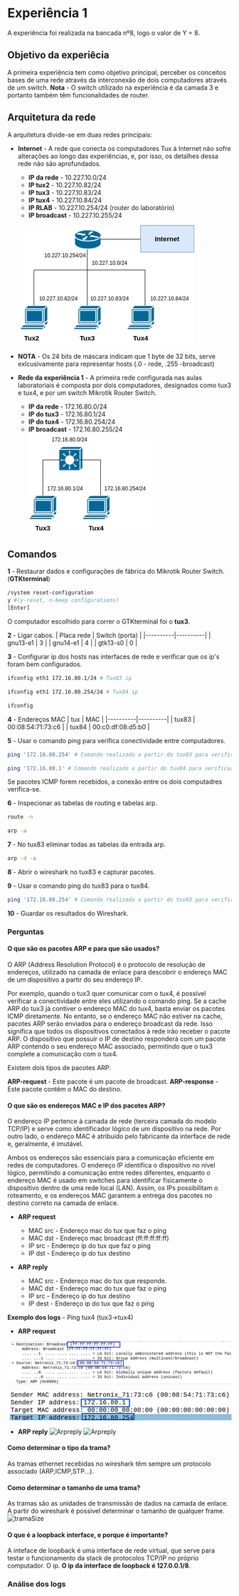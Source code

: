# Experiência 1
A experiência foi realizada na bancada nº8, logo o valor de Y = 8.
## Objetivo da experiêcia
A primeira experiência tem como objetivo principal, perceber os conceitos bases de uma rede através da interconexão de dois computadores através de um switch. **Nota** - O switch utilizado na experiência é da camada 3 e portanto também têm funcionalidades de router.
## Arquitetura da rede
A arquitetura divide-se em duas redes principais:

 - **Internet** - A rede que conecta os computadores Tux á Internet não sofre alterações ao longo das experiências, e, por isso, os detalhes dessa rede não são aprofundados.

    - **IP da rede** - 10.227.10.0/24
    - **IP tux2** - 10.227.10.82/24
    - **IP tux3** - 10.227.10.83/24
    - **IP tux4** - 10.227.10.84/24
    - **IP RLAB** - 10.227.10.254/24 (router do laboratório)
    - **IP broadcast** - 10.227.10.255/24

    ![Arquiteura da rede internet](img/Internet.png)
- **NOTA** - Os 24 bits de máscara indicam que 1 byte de 32 bits, serve exlcusivamente para representar hosts (.0 - rede, .255 -broadcast)
 - **Rede da experiência 1** - A primeira rede configurada nas aulas laboratoriais é composta por dois computadores, designados como tux3 e tux4, e por um switch Mikrotik Router Switch.

    - **IP da rede** - 172.16.80.0/24
    - **IP do tux3** - 172.16.80.1/24
    - **IP do tux4** - 172.16.80.254/24
    - **IP broadcast** - 172.16.80.255/24
    ![Arquiteura da rede](img/exp1.png)


## Comandos

**1** - Restaurar dados e configurações de fábrica do Mikrotik Router Switch. (**GTKterminal**)
```bash
/system reset-configuration
y #(y-reset, n-keep configurations)
[Enter]
```
O computador escolhido para correr o GTKterminal foi o **tux3**.

**2** - Ligar cabos.
| Placa rede | Switch (porta) |
|----------|----------|
| gnu13-e1 | 3        |
| gnu14-e1 | 4        |
| gtk13-s0 | 0 |

**3** - Configurar ip dos hosts nas interfaces de rede e verificar que os ip's foram bem configurados.

```bash
ifconfig eth1 172.16.80.1/24 # Tux83 ip
```
```bash
ifconfig eth1 172.16.80.254/24 # Tux84 ip
```
```bash
ifconfig 
```
**4** -  Endereços MAC 
| tux | MAC |
|----------|----------|
| tux83 | 00:08:54:71:73:c6 |
| tux84 | 00:c0:df:08:d5:b0 |

**5** - Usar o comando ping para verifica conectividade entre computadores.

```bash
ping '172.16.80.254' # Comando realizado a partir do tux83 para verificar conectividade com tux84
```
```bash
ping '172.16.80.1' # Comando realizado a partir do tux84 para verificar conectividade com tux83
```
Se pacotes ICMP forem recebidos, a conexão entre os dois computadres verifica-se.

**6** - Inspecionar as tabelas de routing e tabelas arp.

```bash
route -n
```
```bash
arp -a
```
**7** - No tux83 eliminar todas as tabelas da entrada arp.

```bash
arp -d -a
```
**8** -  Abrir o wireshark no tux83 e capturar pacotes.

**9** - Usar o comando ping do tux83 para o tux84.

```bash
ping '172.16.80.254' # Comando realizado a partir do tux83 para verificar conectividade com tux84
```
**10** - Guardar os resultados do Wireshark.

### Perguntas 
#### O que são os pacotes ARP e para que são usados?
O ARP (Address Resolution Protocol) é o protocolo de resolução de endereços, utilizado na camada de enlace para descobrir o endereço MAC de um dispositivo a partir do seu endereço IP.

Por exemplo, quando o tux3 quer comunicar com o tux4, é possível verificar a conectividade entre eles utilizando o comando ping. Se a cache ARP do tux3 já contiver o endereço MAC do tux4, basta enviar os pacotes ICMP diretamente. No entanto, se o endereço MAC não estiver na cache, pacotes ARP serão enviados para o endereço broadcast da rede. Isso significa que todos os dispositivos conectados à rede irão receber o pacote ARP. O dispositivo que possuir o IP de destino responderá com um pacote ARP contendo o seu endereço MAC associado, permitindo que o tux3 complete a comunicação com o tux4.


Existem dois tipos de pacotes ARP:

**ARP-request** - Este pacote é um pacote de broadcast. 
**ARP-response** - Este pacote contém o MAC do destino.



#### O que são os endereços MAC e IP dos pacotes ARP?
O endereço IP pertence à camada de rede (terceira camada do modelo TCP/IP) e serve como identificador lógico de um dispositivo na rede. Por outro lado, o endereço MAC é atribuído pelo fabricante da interface de rede e, geralmente, é imutável.

Ambos os endereços são essenciais para a comunicação eficiente em redes de computadores. O endereço IP identifica o dispositivo no nível lógico, permitindo a comunicação entre redes diferentes, enquanto o endereço MAC é usado em switches para identificar fisicamente o dispositivo dentro de uma rede local (LAN). Assim, os IPs possibilitam o roteamento, e os endereços MAC garantem a entrega dos pacotes no destino correto na camada de enlace.

- **ARP request**

    - MAC src - Endereço mac do tux que faz o ping
    - MAC dst - Endereço mac broadcast (ff:ff:ff:ff:ff)
    - IP src - Endereço ip do tux que faz o ping
    - IP dst - Endereço ip do tux destino

- **ARP reply**
    - MAC src - Endereço mac do tux que responde.
    - MAC dst - Endereço mac do tux que faz o ping
    - IP src - Endereço ip do tux destino
    - IP dest - Endereço ip do tux que faz o ping

**Exemplo dos logs** - Ping tux4 (tux3->tux4)
- **ARP request**

![Arprequest](img/arpreq.png)

![Arprequest](img/arpreqi.png)

- **ARP reply**
![Arpreply](img/arprep.png)
![Arpreply](img/arprepi.png)

#### Como determinar o tipo da trama?
As tramas ethernet recebidas no wireshark têm sempre um protocolo associado (ARP,ICMP,STP...).


#### Como determinar o tamanho de uma trama?
As tramas são as unidades de transmissão de dados na camada de enlace. A partir do wireshark é possivel determinar o tamanho de qualquer frame.
![tramaSize](img/trsize.png)

#### O que é a loopback interface, e porque é importante?
A inteface de loopback é uma interface de rede virtual, que serve para testar o funcionamento da stack de protocolos TCP/IP no próprio computador. O ip. **O ip da interface de loopback é 127.0.0.1/8**. 


### Análise dos logs
